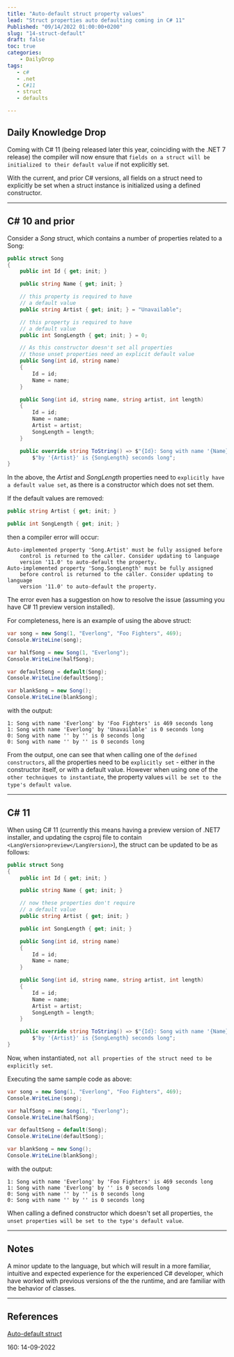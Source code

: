 ```yaml
---
title: "Auto-default struct property values"
lead: "Struct properties auto defaulting coming in C# 11"
Published: "09/14/2022 01:00:00+0200"
slug: "14-struct-default"
draft: false
toc: true
categories:
    - DailyDrop
tags:
   - c#
   - .net
   - C#11
   - struct
   - defaults

---
```


## Daily Knowledge Drop

Coming with C# 11 (being released later this year, coinciding with the .NET 7 release) the compiler will now ensure that `fields on a struct will be initialized to their default value` if not explicitly set.

With the current, and prior C# versions, all fields on a struct need to explicitly be set when a struct instance is initialized using a defined constructor.

---

## C# 10 and prior

Consider a _Song_ struct, which contains a number of properties related to a Song:

``` csharp
public struct Song
{
    public int Id { get; init; }

    public string Name { get; init; }

    // this property is required to have
    // a default value
    public string Artist { get; init; } = "Unavailable";

    // this property is required to have
    // a default value
    public int SongLength { get; init; } = 0;

    // As this constructor doesn't set all properties
    // those unset properties need an explicit default value
    public Song(int id, string name)
    {
        Id = id;
        Name = name;
    }

    public Song(int id, string name, string artist, int length)
    {
        Id = id;
        Name = name;
        Artist = artist;
        SongLength = length;
    }

    public override string ToString() => $"{Id}: Song with name '{Name}' " +
        $"by '{Artist}' is {SongLength} seconds long";
}
```

In the above, the _Artist_ and _SongLength_ properties need to `explicitly have a default value set`, as there is a constructor which does not set them. 

If the default values are removed:

``` csharp
public string Artist { get; init; } 

public int SongLength { get; init; }
```

then a compiler error will occur:

``` terminal
Auto-implemented property 'Song.Artist' must be fully assigned before 
    control is returned to the caller. Consider updating to language 
    version '11.0' to auto-default the property.	
Auto-implemented property 'Song.SongLength' must be fully assigned 
    before control is returned to the caller. Consider updating to language 
    version '11.0' to auto-default the property.	
```

The error even has a suggestion on how to resolve the issue (assuming you have C# 11 preview version installed).

For completeness, here is an example of using the above struct:

``` csharp
var song = new Song(1, "Everlong", "Foo Fighters", 469);
Console.WriteLine(song);

var halfSong = new Song(1, "Everlong");
Console.WriteLine(halfSong);

var defaultSong = default(Song);
Console.WriteLine(defaultSong);

var blankSong = new Song();
Console.WriteLine(blankSong);
```

with the output:

```terminal
1: Song with name 'Everlong' by 'Foo Fighters' is 469 seconds long
1: Song with name 'Everlong' by 'Unavailable' is 0 seconds long
0: Song with name '' by '' is 0 seconds long
0: Song with name '' by '' is 0 seconds long
```

From the output, one can see that when calling one of the `defined constructors`, all the properties need to be `explicitly set` - either in the constructor itself, or with a default value. However when using one of the `other techniques to instantiate`, the property values `will be set to the type's default value`.

---

## C# 11

When using C# 11 (currently this means having a preview version of .NET7 installer, and updating the csproj file to contain `<LangVersion>preview</LangVersion>`), the struct can be updated to be as follows:

``` csharp
public struct Song
{
    public int Id { get; init; }

    public string Name { get; init; }

    // now these properties don't require
    // a default value
    public string Artist { get; init; }

    public int SongLength { get; init; }

    public Song(int id, string name)
    {
        Id = id;
        Name = name;
    }

    public Song(int id, string name, string artist, int length)
    {
        Id = id;
        Name = name;
        Artist = artist;
        SongLength = length;
    }

    public override string ToString() => $"{Id}: Song with name '{Name}' " +
        $"by '{Artist}' is {SongLength} seconds long";
}
```

Now, when instantiated, `not all properties of the struct need to be explicitly set`. 

Executing the same sample code as above:

``` csharp
var song = new Song(1, "Everlong", "Foo Fighters", 469);
Console.WriteLine(song);

var halfSong = new Song(1, "Everlong");
Console.WriteLine(halfSong);

var defaultSong = default(Song);
Console.WriteLine(defaultSong);

var blankSong = new Song();
Console.WriteLine(blankSong);
```

with the output:

```terminal
1: Song with name 'Everlong' by 'Foo Fighters' is 469 seconds long
1: Song with name 'Everlong' by '' is 0 seconds long
0: Song with name '' by '' is 0 seconds long
0: Song with name '' by '' is 0 seconds long
```

When calling a defined constructor which doesn't set all properties, `the unset properties will be set to the type's default value`.

---

## Notes

A minor update to the language, but which will result in a more familiar, intuitive and expected experience for the experienced C# developer, which have worked with previous versions of the the runtime, and are familiar with the behavior of classes.

---

## References

[Auto-default struct](https://dev.to/dotnetsafer/5-new-c-11-features-you-might-have-missed-32d8)   

<?# DailyDrop ?>160: 14-09-2022<?#/ DailyDrop ?>
